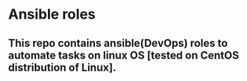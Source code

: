 # Ansible roles 

## This repo contains ansible(DevOps) roles to automate tasks on linux OS [tested on CentOS distribution of Linux].
